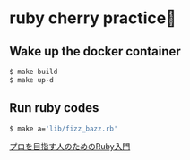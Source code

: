 # ruby cherry practice🍒

## Wake up the docker container
```bash
$ make build
$ make up-d
```
## Run ruby codes
```bash
$ make a='lib/fizz_bazz.rb'
```
[プロを目指す人のためのRuby入門](https://ruby-book.jnito.com/)
